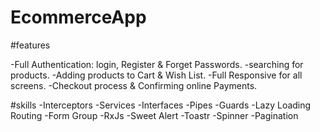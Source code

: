 # EcommerceApp

#features 

-Full Authentication: login, Register & Forget Passwords.
-searching for products. 
-Adding products to Cart & Wish List. 
-Full Responsive for all screens. 
-Checkout process & Confirming online Payments. 

#skills 
-Interceptors
-Services
-Interfaces
-Pipes
-Guards 
-Lazy Loading Routing
-Form Group
-RxJs
-Sweet Alert
-Toastr
-Spinner
-Pagination 
